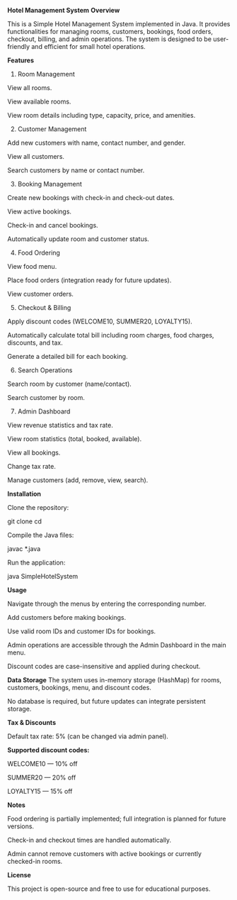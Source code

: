 **Hotel Management System**
**Overview**

This is a Simple Hotel Management System implemented in Java. It provides functionalities for managing rooms, customers, bookings, food orders, checkout, billing, and admin operations. The system is designed to be user-friendly and efficient for small hotel operations.

**Features**
1. Room Management

View all rooms.

View available rooms.

View room details including type, capacity, price, and amenities.

2. Customer Management

Add new customers with name, contact number, and gender.

View all customers.

Search customers by name or contact number.

3. Booking Management

Create new bookings with check-in and check-out dates.

View active bookings.

Check-in and cancel bookings.

Automatically update room and customer status.

4. Food Ordering

View food menu.

Place food orders (integration ready for future updates).

View customer orders.

5. Checkout & Billing

Apply discount codes (WELCOME10, SUMMER20, LOYALTY15).

Automatically calculate total bill including room charges, food charges, discounts, and tax.

Generate a detailed bill for each booking.

6. Search Operations

Search room by customer (name/contact).

Search customer by room.

7. Admin Dashboard

View revenue statistics and tax rate.

View room statistics (total, booked, available).

View all bookings.

Change tax rate.

Manage customers (add, remove, view, search).

**Installation**

Clone the repository:

git clone <your-repo-url>
cd <repository-folder>


Compile the Java files:

javac *.java


Run the application:

java SimpleHotelSystem

**Usage**

Navigate through the menus by entering the corresponding number.

Add customers before making bookings.

Use valid room IDs and customer IDs for bookings.

Admin operations are accessible through the Admin Dashboard in the main menu.

Discount codes are case-insensitive and applied during checkout.

**Data Storage**
The system uses in-memory storage (HashMap) for rooms, customers, bookings, menu, and discount codes.

No database is required, but future updates can integrate persistent storage.

**Tax & Discounts**

Default tax rate: 5% (can be changed via admin panel).

**Supported discount codes:**

WELCOME10 — 10% off

SUMMER20 — 20% off

LOYALTY15 — 15% off

**Notes**

Food ordering is partially implemented; full integration is planned for future versions.

Check-in and checkout times are handled automatically.

Admin cannot remove customers with active bookings or currently checked-in rooms.

**License**

This project is open-source and free to use for educational purposes.
